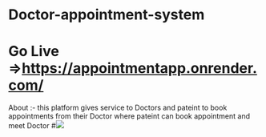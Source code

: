 # Doctor-appointment-system
# Go Live =>https://appointmentapp.onrender.com/
About :- this platform gives service to Doctors and pateint to book appointments  from their Doctor where pateint can book appointment and meet Doctor
#<img src="http://127.0.0.1:5500/prashant174..github.io/images/Screenshot%20(32).png" />
